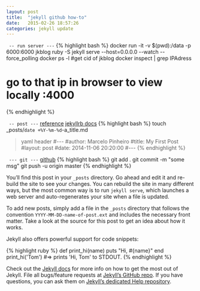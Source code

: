 ```yaml
---
layout: post
title:  "jekyll github how-to"
date:   2015-02-26 18:57:26
categories: jekyll update
---
```


` -- run server ---`
{% highlight bash %}
 docker run -it -v $(pwd):/data -p 6000:6000 jkblog ruby -S jekyll serve --host=0.0.0.0 --watch --force_polling
 docker ps -l #get cid of jkblog
 docker inspect <cid> | grep IPAdress
# go to that ip in browser to view locally :4000
{% endhighlight %}

` -- post ---`
[reference][ref1] 
[jekyllrb docs][ref2]
{% highlight bash %}
 touch _posts/`date +%Y-%m-%d`-a_title.md
> yaml header
#---
#author:                Marcelo Pinheiro
#title:         My First Post
#layout:                post
#date:          2014-11-06 20:20:00
#---
{% endhighlight %}


` --- git ---` [github][live]
{% highlight bash %}
 git add .
 git commit -m "some msg"
 git push -u origin master
{% endhighlight %}



You’ll find this post in your `_posts` directory. Go ahead and edit it and re-build the site to see your changes. You can rebuild the site in many different ways, but the most common way is to run `jekyll serve`, which launches a web server and auto-regenerates your site when a file is updated.

To add new posts, simply add a file in the `_posts` directory that follows the convention `YYYY-MM-DD-name-of-post.ext` and includes the necessary front matter. Take a look at the source for this post to get an idea about how it works.

Jekyll also offers powerful support for code snippets:

{% highlight ruby %}
def print_hi(name)
  puts "Hi, #{name}"
end
print_hi('Tom')
#=> prints 'Hi, Tom' to STDOUT.
{% endhighlight %}

Check out the [Jekyll docs][jekyll] for more info on how to get the most out of Jekyll. File all bugs/feature requests at [Jekyll’s GitHub repo][jekyll-gh]. If you have questions, you can ask them on [Jekyll’s dedicated Help repository][jekyll-help].

[jekyll]:      http://jekyllrb.com
[jekyll-gh]:   https://github.com/jekyll/jekyll
[jekyll-help]: https://github.com/jekyll/jekyll-help
[ref1]:  http://jekyllrb.com/docs/posts/
[ref2]:	 http://salizzar.net/2014/11/06/creating-a-github-jekyll-blog-using-docker/
[live]:  http://ansatz.github.io/
